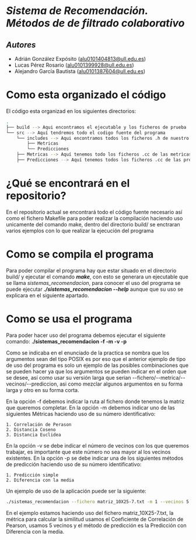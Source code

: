 # ***Sistema de Recomendación. Métodos de de filtrado colaborativo***
## _Autores_
- Adrián González Expósito (alu0101404813@ull.edu.es)
- Lucas Pérez Rosario (alu0101399928@ull.edu.es)
- Alejandro García Bautista (alu0101387604@ull.edu.es)

# Como esta organizado el código
El código esta organizad en los siguientes directorios:

```bash
.
├── build --> Aqui encontramos el ejecutable y los ficheros de prueba
└── src --> Aquí tendremos todo el codigo fuente del programa
    └── includes --> Aqui encontramos todos los ficheros .h de nuestro programa
        ├── Metricas
        └── Predicciones
    ├── Metricas --> Aquí tenemos todo los ficheros .cc de las metricas a usar
    ├── Predicciones --> Aquí tenemos todos los ficheros .cc de las predicciones a user

```

# ¿Qué se encontrará en el repositorio?
En el repositorio actual se encontrará todo el código fuente necesario así como el fichero Makefile para poder realizar la compilación haciendo uso unicamente del comando make, dentro del directorio build/ se enctraran varios ejemplos con lo que realizar la ejecución del programa

# Como se compila el programa
Para poder compilar el programa hay que estar situado en el directorio build/ y ejecutar el comando ***make***, con esto se generara un ejecutable que se llama _sistemas_recomendacion_, para conocer el uso del programa se puede ejecutar ***./sistemas_recomendacion --help*** aunque que su uso se explicara en el siguiente apartado.

# Como se usa el programa
Para poder hacer uso del programa debemos ejecutar el siguiente comando: __./sistemas_recomendacion -f <fichero> -m <metrica> -v <vecinos> -p <prediccion>__

Como se indicaba en el enunciado de la practica se nombra que los argumentos sean del tipo POSIX es por eso que el anterior ejemplo de tipo de uso del programa es solo un ejemplo de las posibles combinaciones que se pueden hacer ya que los argumentos se pueden indicar en el orden que se desee, así como usar su versión larga que serian --fichero/--metrica/--vecinos/--prediccion, asi como mezclar algunos argumentos en su forma larga y otro en su forma corta.

En la opción -f debemos indicar la ruta al fichero donde tenemos la matriz que queremos completar.
En la opción -m debemos indicar uno de las siguientes Métricas haciendo uso de su número identificativo:

    1. Correlación de Perason
    2. Distancia Coseno
    3. Distancia Euclidea

En la opción -v se debe indicar el número de vecinos con los que queremos trabajar, es importante que este número no sea mayor al los vecinos existentes.
En la opción -p se debe indicar una de los siguientes métodos de predicción haciendo uso de su número identificativo:

    1. Predicción simple 
    2. Diferencia con la media

Un ejemplo de uso de la aplicación puede ser la siguiente:

```bash
./sistemas_recomendacion --fichero matriz_10X25-7.txt -m 1 --vecinos 5 -p 2
```

En el ejemplo estamos haciendo uso del fichero matriz_10X25-7.txt, la métrica para calcular la similitud usamos el Coeficiente de Correlación de Pearson, usamos 5 vecinos y el método de predicción es la Predicción con Diferencia con la media. 